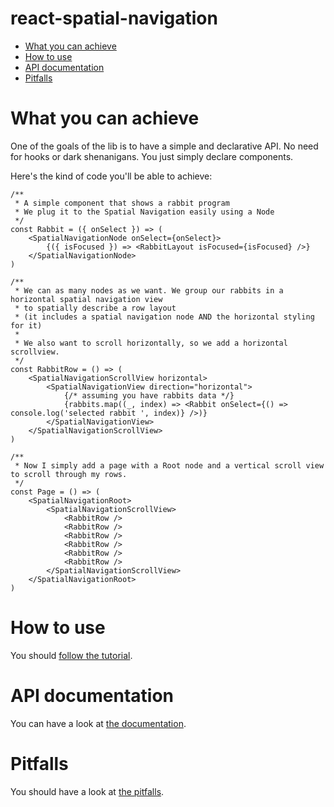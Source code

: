 # react-spatial-navigation
- [What you can achieve](#what-you-can-achieve)
- [How to use](#how-to-use)
- [API documentation](#api-documentation)
- [Pitfalls](#pitfalls)

# What you can achieve

One of the goals of the lib is to have a simple and declarative API.
No need for hooks or dark shenanigans. You just simply declare components.

Here's the kind of code you'll be able to achieve:

```tsx
/**
 * A simple component that shows a rabbit program
 * We plug it to the Spatial Navigation easily using a Node
 */
const Rabbit = ({ onSelect }) => (
    <SpatialNavigationNode onSelect={onSelect}>
        {({ isFocused }) => <RabbitLayout isFocused={isFocused} />}
    </SpatialNavigationNode>
)

/**
 * We can as many nodes as we want. We group our rabbits in a horizontal spatial navigation view
 * to spatially describe a row layout
 * (it includes a spatial navigation node AND the horizontal styling for it)
 * 
 * We also want to scroll horizontally, so we add a horizontal scrollview.
 */
const RabbitRow = () => (
    <SpatialNavigationScrollView horizontal>
        <SpatialNavigationView direction="horizontal">
            {/* assuming you have rabbits data */}
            {rabbits.map((_, index) => <Rabbit onSelect={() => console.log('selected rabbit ', index)} />)}
        </SpatialNavigationView>
    </SpatialNavigationScrollView>
)

/**
 * Now I simply add a page with a Root node and a vertical scroll view to scroll through my rows.
 */
const Page = () => (
    <SpatialNavigationRoot>
        <SpatialNavigationScrollView>
            <RabbitRow />
            <RabbitRow />
            <RabbitRow />
            <RabbitRow />
            <RabbitRow />
            <RabbitRow />
        </SpatialNavigationScrollView>
    </SpatialNavigationRoot>
)
```

# How to use

You should [follow the tutorial](./docs/tutorial.md).

# API documentation

You can have a look at [the documentation](./docs/api.md).

# Pitfalls

You should have a look at [the pitfalls](./docs/pitfalls.md).